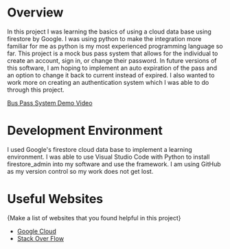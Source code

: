# Overview

In this project I was learning the basics of using a cloud data base using firestore by Google. I was using python to make the integration more familiar for me as python is my most experienced programming language so far. This project is a mock bus pass system that allows for the individual to create an account, sign in, or change their password. In future versions of this software, I am hoping to implement an auto expiration of the pass and an option to change it back to current instead of expired. I also wanted to work more on creating an authentication system which I was able to do through this project.

[Bus Pass System Demo Video](http://youtube.link.goes.here)

# Development Environment

I used Google's firestore cloud data base to implement a learning environment. I was able to use Visual Studio Code with Python to install firestore_admin into my software and use the framework. I am using GitHub as my version control so my work does not get lost.  


# Useful Websites

{Make a list of websites that you found helpful in this project}
* [Google Cloud]([http://url.link.goes.here](https://firebase.google.com/docs/firestore/client/samples-web))
* [Stack Over Flow]([http://url.link.goes.here](https://stackoverflow.com/questions/46574537/how-to-set-up-cloud-firestore-for-static-hosted-website))
